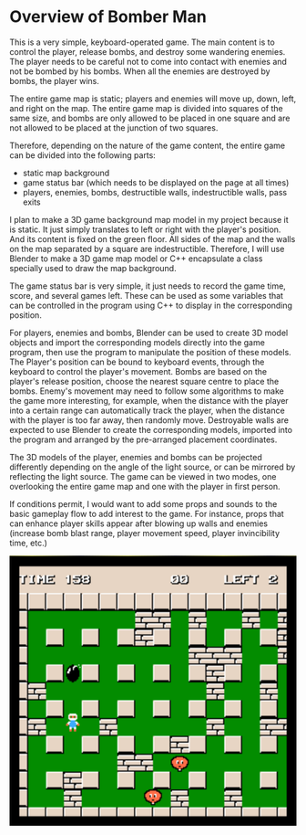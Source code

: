 # Overview of Bomber Man

This is a very simple, keyboard-operated game. The main content is to control the player, release bombs, and destroy some wandering enemies. The player needs to be careful not to come into contact with enemies and not be bombed by his bombs. When all the enemies are destroyed by bombs, the player wins.

The entire game map is static; players and enemies will move up, down, left, and right on the map. The entire game map is divided into squares of the same size, and bombs are only allowed to be placed in one square and are not allowed to be placed at the junction of two squares.

Therefore, depending on the nature of the game content, the entire game can be divided into the following parts:

- static map background
- game status bar (which needs to be displayed on the page at all times)
- players, enemies, bombs, destructible walls, indestructible walls, pass exits

I plan to make a 3D game background map model in my project because it is static. It just simply translates to left or right with the player's position. And its content is fixed on the green floor. All sides of the map and the walls on the map separated by a square are indestructible. Therefore, I will use Blender to make a 3D game map model or C++ encapsulate a class specially used to draw the map background.

The game status bar is very simple, it just needs to record the game time, score, and several games left. These can be used as some variables that can be controlled in the program using C++ to display in the corresponding position.

For players, enemies and bombs, Blender can be used to create 3D model objects and import the corresponding models directly into the game program, then use the program to manipulate the position of these models. The Player's position can be bound to keyboard events, through the keyboard to control the player's movement. Bombs are based on the player's release position, choose the nearest square centre to place the bombs. Enemy's movement may need to follow some algorithms to make the game more interesting, for example, when the distance with the player into a certain range can automatically track the player, when the distance with the player is too far away, then randomly move. Destroyable walls are expected to use Blender to create the corresponding models, imported into the program and arranged by the pre-arranged placement coordinates.

The 3D models of the player, enemies and bombs can be projected differently depending on the angle of the light source, or can be mirrored by reflecting the light source. The game can be viewed in two modes, one overlooking the entire game map and one with the player in first person.

If conditions permit, I would want to add some props and sounds to the basic gameplay flow to add interest to the game. For instance, props that can enhance player skills appear after blowing up walls and enemies (increase bomb blast range, player movement speed, player invincibility time, etc.)

![image-20221018193115434](Overview.assets/image-20221018193115434.png)